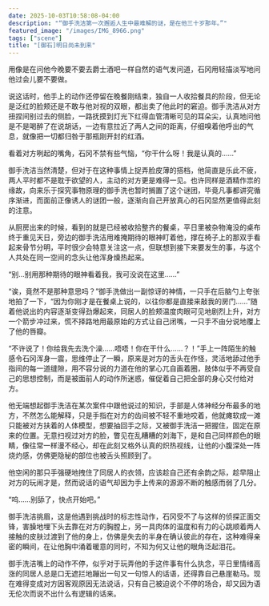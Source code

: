 ```yaml
---
date: 2025-10-03T10:58:08-04:00
description: "“御手洗洁第一次邂逅人生中最难解的谜，是在他三十岁那年。”"
featured_image: "/images/IMG_8966.png"
tags: ["scene"]
title: "[御石]明日尚未到来"
---
```


用像是在问他今晚要不要去爵士酒吧一样自然的语气发问道，石冈用轻描淡写地问他过会儿要不要做。

说这话时，他手上的动作还停留在晚餐刚结束，独自一人收拾餐具的阶段，但无论是泛红的脸颊还是不敢与他对视的双眼，都出卖了他此时的窘迫。御手洗洁从对方扭捏间别过去的侧脸，一路抚摸到灯光下红得血管清晰可见的耳朵尖，认真地问他是不是喝醉了在说胡话，一边有意拉近了两人之间的距离，仔细嗅着他呼出的气息，就像把一切都归咎于那瓶刚开封的红酒。

看着对方咧起的嘴角，石冈不禁有些气恼，“你干什么呀！我是认真的……”

御手洗洁当然清楚，但对于在这种事情上捉弄脸皮薄的搭档，他简直是乐此不疲，两人平时都不是耽于欲望的人，主动的对方更是难得一见。也许同样是酒精作祟的缘故，向来乐于探究事物原理的御手洗也暂时搁置了这个谜团，毕竟凡事都讲究循序渐进，而面前正像诱人的谜团一般，逐渐向自己开放真心的石冈显然更值得此刻的注意。

从厨房出来的时候，看到的就是已经被收拾整齐的餐桌，平日里被杂物淹没的桌布终于重见天日，旁边的御手洗洁用难掩期待的眼神盯着他，撑在椅子上的那双手看起来骨节分明，平时很少会特意关注这一点，但联想到接下来要发生的事，与这个人共处在同一空间的念头让他浑身燥热起来。

“别…别用那种期待的眼神看着我，我可没说在这里……”

“诶，竟然不是那种意思吗？”御手洗做出一副惊讶的神情，一只手在后脑勺上夸张地拍了一下，“因为你刚才是在餐桌上说的，以往你都是直接来敲我的房门……”随着他说出的内容逐渐变得劲爆起来，同居人的脸颊温度肉眼可见地剧烈上升，对方一个箭步冲过来，慌不择路地用最原始的方式让自己闭嘴，一只手不由分说地覆上了他的唇瓣。

“不许说了！你给我先去洗个澡……唔唔！你在干什么……？！”手上一阵陌生的触感令石冈浑身一震，思维停止了一瞬，原来是对方的舌头在作怪，灵活地舔过他手指间的每一道缝隙，用不容分说的力道在他的掌心兀自画着圈，肢体似乎不再受自己的思想控制，而是被面前人的动作所迷惑，催促着自己把全部的身心交付给对方。

他无端想起御手洗洁在某次案件中跟他说过的知识，手部是人体神经分布最多的地方，不然怎么能解释，只是手指在对方的齿间被不轻不重地咬着，他就瘫软成一滩只能被对方扶着的人体模型，想要抽回手之际，又被御手洗洁一把握住，固定在原来的位置。无意扫视过对方的脸，瞥见在乱糟糟的刘海下，是和自己同样颜色的眼睛，像往常一样漫不经心，却在此刻又格外认真的炽热视线，让他的小腹深处一阵烧灼感，仿佛更隐秘的部位也被舌头照顾到了。

他空闲的那只手强硬地拽住了同居人的衣领，应该趁自己还有余韵之际，趁早阻止对方的玩闹才是，然而说话的语气却因为手上传来的源源不断的触感而弱了几分。

“呜……别舔了，快点开始吧。”

御手洗洁挑眉，这是他遇到挑战时的标志性动作，石冈受不了与这样的侦探正面交锋，害臊地埋下头去靠在对方的胸膛上，另一具肉体的温度和有力的心跳顺着两人接触的皮肤过渡到了他的身上，仿佛是失去的半身在确认彼此的存在，这种难得亲密的瞬间，在让他胸中涌着暖意的同时，不知为何又让他的眼角泛起泪花。

御手洗洁嘴上的动作不停，似乎对于玩弄他的手这件事有什么执念，平日里情绪高涨的同居人总是口无遮拦地蹦出一句又一句惊人的话语，还得靠自己悬崖勒马。现在难得变成对方因客观原因无法说话，只有自己被迫说个不停的场合，却又因为语无伦次而说不出什么有逻辑的话来。